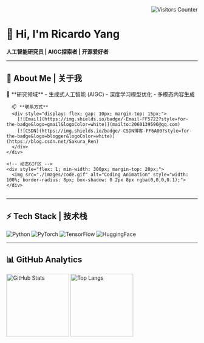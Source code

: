 <!-- 头部计数器（右侧悬浮） -->
<div align="right">
  <img src="https://count.getloli.com/get/@:RicardoBYang?theme=rule34" alt="Visitors Counter"/>
</div>

<!-- 个人简介区 -->
# 👋 Hi, I'm Ricardo Yang 
**人工智能研究员 | AIGC探索者 | 开源爱好者**

---

## 🧠 About Me | 关于我

<div align="left">
  <div style="display: flex; gap: 20px; flex-wrap: wrap; align-items: center;">
    <!-- 联系方式区 -->
    <div style="flex: 1; min-width: 300px;">
      🔭 **研究领域**  
      - 生成式人工智能 (AIGC)  
      - 深度学习模型优化  
      - 多模态内容生成  

      📫 **联系方式**  
      <div style="display: flex; gap: 10px; margin-top: 15px;">
        [![Email](https://img.shields.io/badge/-Email-FF5722?style=for-the-badge&logo=gmail&logoColor=white)](mailto:2060139596@qq.com)
        [![CSDN](https://img.shields.io/badge/-CSDN博客-FF6A00?style=for-the-badge&logo=blogger&logoColor=white)](https://blog.csdn.net/Sakura_Ren)
      </div>
    </div>

    <!-- 动态GIF区 -->
    <div style="flex: 1; min-width: 300px; margin-top: 20px;">
      <img src="./images/code.gif" alt="Coding Animation" style="width: 100%; border-radius: 8px; box-shadow: 0 2px 8px rgba(0,0,0,0.1);">
    </div>
  </div>
</div>

---

## ⚡ Tech Stack | 技术栈

![Python](https://img.shields.io/badge/-Python-3776AB?logo=python&logoColor=white)
![PyTorch](https://img.shields.io/badge/-PyTorch-EE4C2C?logo=pytorch&logoColor=white)
![TensorFlow](https://img.shields.io/badge/-TensorFlow-FF6F00?logo=tensorflow&logoColor=white)
![HuggingFace](https://img.shields.io/badge/-HuggingFace-FFD21E?logo=huggingface&logoColor=black)

---

## 📊 GitHub Analytics
  <!-- 统计卡片 -->
  <img src="https://github-readme-stats.vercel.app/api?username=RicardoBYang&show_icons=true&theme=nightowl&hide_border=true" alt="GitHub Stats" height="165"/>
  
  <!-- 语言统计 -->
  <img src="https://github-readme-stats.vercel.app/api/top-langs/?username=RicardoBYang&layout=compact&theme=nightowl&hide_border=true&langs_count=8" alt="Top Langs" height="165"/>
</div>
